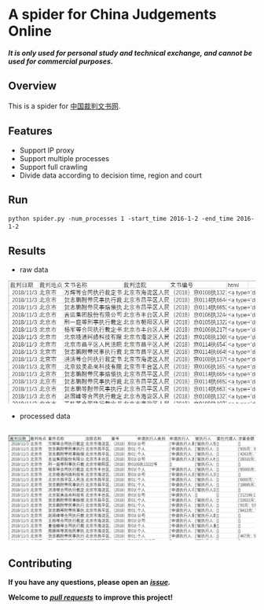 # A spider for China Judgements Online
***It is only used for personal study and technical exchange, and cannot be used for commercial purposes.***
## Overview
This is a spider for [中国裁判文书网](http://wenshu.court.gov.cn/).
## Features
- Support IP proxy
- Support multiple processes
- Support full crawling
- Divide data according to decision time, region and court
## Run
```Shell
python spider.py -num_processes 1 -start_time 2016-1-2 -end_time 2016-1-2
```
## Results
- raw data

![image](https://github.com/wuyifan18/spider/blob/master/result1.jpg)
- processed data

![image](https://github.com/wuyifan18/spider/blob/master/result2.jpg)
---

## Contributing
**If you have any questions, please open an** ***[issue](https://github.com/wuyifan18/spider/issues).***

**Welcome to** ***[pull requests](https://github.com/wuyifan18/spider/pulls)*** **to improve this project!**
